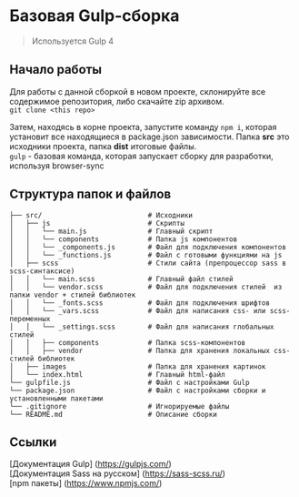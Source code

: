 # Базовая Gulp-сборка

> Используется Gulp 4

## Начало работы
Для работы с данной сборкой в новом проекте, склонируйте все содержимое репозитория, либо скачайте zip архивом. <br>
`git clone <this repo>`

Затем, находясь в корне проекта, запустите команду `npm i`, которая установит все находящиеся в package.json зависимости. Папка __src__ это исходники проекта, папка __dist__ итоговые файлы. <br>
`gulp` - базовая команда, которая запускает сборку для разработки, используя browser-sync

## Структура папок и файлов
```
├── src/                          # Исходники
│   ├── js                        # Скрипты
│   │   └── main.js               # Главный скрипт
│   │   └── components            # Папка js компонентов
│   │   └── _components.js        # Файл для подключения компонентов
│   │   └── _functions.js         # Файл с готовыми функциями на js
│   ├── scss                      # Стили сайта (препроцессор sass в scss-синтаксисе)
│   │   └── main.scss             # Главный файл стилей
│   │   └── vendor.scss           # Файл для подключения стилей  из папки vendor + стилей библиотек
│   │   └── _fonts.scss           # Файл для подключения шрифтов 
│   │   └── _vars.scss            # Файл для написания css- или scss-переменных
│   │   └── _settings.scss        # Файл для написания глобальных стилей
│   │   ├── components            # Папка scss-компонентов
│   │   ├── vendor                # Папка для хранения локальных css-стилей библиотек
│   ├── images                    # Папка для хранения картинок
│   └── index.html                # Главный html-файл
└── gulpfile.js                   # Файл с настройками Gulp
└── package.json                  # Файл с настройками сборки и установленными пакетами
└── .gitignore                    # Игнорируемые файлы
└── README.md                     # Описание сборки
```
## Ссылки
[Документация Gulp] (https://gulpjs.com/) <br>
[Документация Sass на русском] (https://sass-scss.ru/) <br>
[npm пакеты] (https://www.npmjs.com/)

